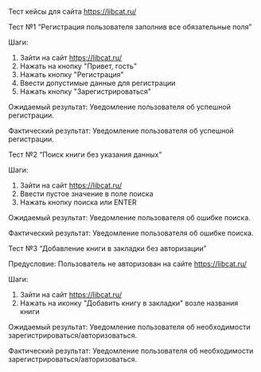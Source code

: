 Тест кейсы для сайта https://libcat.ru/

Тест №1 “Регистрация пользователя заполнив все обязательные поля”

Шаги:

1. Зайти на сайт https://libcat.ru/
2. Нажать на кнопку "Привет, гость"
3. Нажать кнопку "Регистрация"
4. Ввести допустимые данные для регистрации
5. Нажать кнопку "Зарегистрироваться"

Ожидаемый результат: Уведомление пользователя об успешной регистрации.

Фактический результат: Уведомление пользователя об успешной регистрации.

Тест №2 “Поиск книги без указания данных”

Шаги:

1. Зайти на сайт https://libcat.ru/
2. Ввести пустое значение в поле поиска
3. Нажать кнопку поиска или ENTER

Ожидаемый результат: Уведомление пользователя об ошибке поиска.

Фактический результат: Уведомление пользователя об ошибке поиска.

Тест №3 “Добавление книги в закладки без авторизации”

Предусловие: Пользователь не авторизован на сайте https://libcat.ru/

Шаги:

1. Зайти на сайт https://libcat.ru/
2. Нажать на иконку "Добавить книгу в закладки" возле названия книги

Ожидаемый результат: Уведомление пользователя об необходимости зарегистрироваться/авторизоваться.

Фактический результат: Уведомление пользователя об необходимости зарегистрироваться/авторизоваться.
